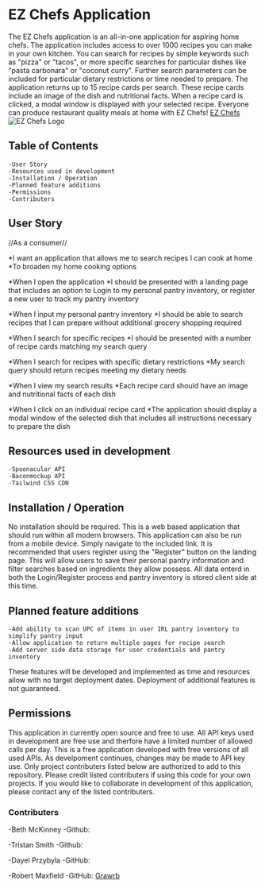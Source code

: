 # EZ Chefs Application

The EZ Chefs application is an all-in-one application for aspiring home chefs. The application includes access to over 1000 recipes you can make in your own kitchen. You can search for recipes by simple keywords such as "pizza" or "tacos", or more specific searches for particular dishes like "pasta carbonara" or "coconut curry". Further search parameters can be included for particular dietary restrictions or time needed to prepare. The application returns up to 15 recipe cards per search. These recipe cards include an image of the dish and nutritional facts. When a recipe card is clicked, a modal window is displayed with your selected recipe. Everyone can produce restaurant quality meals at home with EZ Chefs!
[EZ Chefs](https://grawrb.github.io/EZChefsApp/)
![EZ Chefs Logo](/bootcamp/project-1/assets/images/ezcheflogo.svg)

## Table of Contents
    -User Story
    -Resources used in development
    -Installation / Operation
    -Planned feature additions
    -Permissions
    -Contributers

## User Story

//As a consumer//

*I want an application that allows me to search recipes I can cook at home
*To broaden my home cooking options

*When I open the application
*I should be presented with a landing page that includes an option to Login to my personal pantry inventory, or register a new user to track my pantry inventory

*When I input my personal pantry inventory
*I should be able to search recipes that I can prepare without additional grocery shopping required

*When I search for specific recipes
*I should be presented with a number of recipe cards matching my search query

*When I search for recipes with specific dietary restrictions
*My search query should return recipes meeting my dietary needs

*When I view my search results
*Each recipe card should have an image and nutritional facts of each dish

*When I click on an individual recipe card
*The application should display a modal window of the selected dish that includes all instructions necessary to prepare the dish


## Resources used in development

    -Spoonacular API
    -Baconmockup API
    -Tailwind CSS CDN


## Installation / Operation

No installation should be required. This is a web based application that should run within all modern browsers. This application can also be run from a mobile device. Simply navigate to the included link. It is recommended that users register using the "Register" button on the landing page. This will allow users to save their personal pantry information and filter searches based on ingredients they allow possess. All data enterd in both the Login/Register process and pantry inventory is stored client side at this time.


## Planned feature additions

    -Add ability to scan UPC of items in user IRL pantry inventory to simplify pantry input
    -Allow application to return multiple pages for recipe search
    -Add server side data storage for user credentials and pantry inventory

These features will be developed and implemented as time and resources allow with no target deployment dates. Deployment of additional features is not guaranteed.


## Permissions

This application in currently open source and free to use. All API keys used in development are free use and therfore have a limited number of allowed calls per day. This is a free application developed with free versions of all used APIs. As develpoment continues, changes may be made to API key use. Only project contributers listed below are authorized to add to this repository. Please credit listed contributers if using this code for your own projects. If you would like to collaborate in development of this application, please contact any of the listed contributers.

### Contributers

-Beth McKinney
    -Github:

-Tristan Smith
    -Github:

-Dayel Przybyla
    -GitHub:

-Robert Maxfield
    -GitHub: [Grawrb](https://github.com/Grawrb)
    